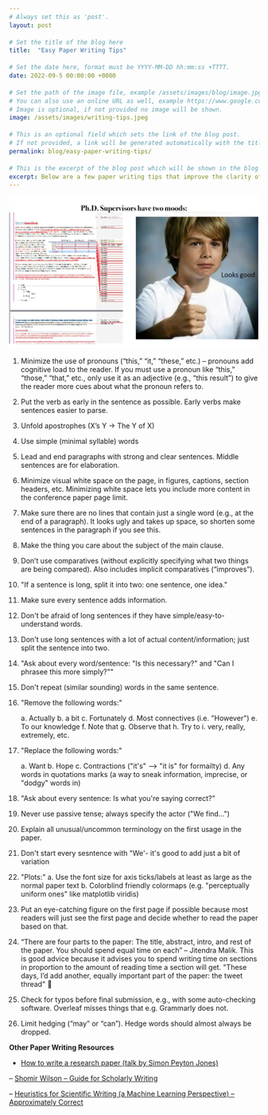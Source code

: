 ```yaml
---
# Always set this as 'post'.
layout: post

# Set the title of the blog here
title:  "Easy Paper Writing Tips"

# Set the date here, format must be YYYY-MM-DD hh:mm:ss +TTTT.
date: 2022-09-5 00:00:00 +0000

# Set the path of the image file, example /assets/images/blog/image.jpg
# You can also use an online URL as well, example https://www.google.com/image.jpg
# Image is optional, if not provided no image will be shown.
image: /assets/images/writing-tips.jpeg

# This is an optional field which sets the link of the blog post.
# If not provided, a link will be generated automatically with the title of the blog post.
permalink: blog/easy-paper-writing-tips/

# This is the excerpt of the blog post which will be shown in the blog listing page.
excerpt: Below are a few paper writing tips that improve the clarity of research papers, while also being fairly easy to implement
---
```


<!-- Add the blog post here in markdown -->

![Easy Paper Writing Tips](/assets/images/writing-tips.jpeg)

1. Minimize the use of pronouns (“this,” “it,” “these,” etc.) – pronouns add cognitive load to the reader. If you must use a pronoun like “this,” “those,” “that,” etc., only use it as an adjective (e.g., “this result”) to give the reader more cues about what the pronoun refers to.
2. Put the verb as early in the sentence as possible. Early verbs make sentences easier to parse.
3. Unfold apostrophes (X’s Y -> The Y of X)
4. Use simple (minimal syllable) words
5. Lead and end paragraphs with strong and clear sentences. Middle sentences are for elaboration.
6. Minimize visual white space on the page, in figures, captions, section headers, etc. Minimizing white space lets you include more content in the conference paper page limit.
7. Make sure there are no lines that contain just a single word (e.g., at the end of a paragraph). It looks ugly and takes up space, so shorten some sentences in the paragraph if you see this.
8. Make the thing you care about the subject of the main clause.
9. Don’t use comparatives (without explicitly specifying what two things are being compared). Also includes implicit comparatives (“improves”).
10. "If a sentence is long, split it into two: one sentence, one idea."
11. Make sure every sentence adds information.
12. Don't be afraid of long sentences if they have simple/easy-to-understand words.
13. Don't use long sentences with a lot of actual content/information; just split the sentence into two. 
14. "Ask about every word/sentence: "Is this necessary?" and "Can I phrasee this more simply?""
15. Don't repeat (similar sounding) words in the same sentence. 
16. "Remove the following words:"

    a. Actually
    b. a bit
    c. Fortunately 
    d. Most connectives (i.e. "However")
    e. To our knowledge
    f. Note that
    g. Observe that
    h. Try to
    i. very, really, extremely, etc.
18. "Replace the following words:"

    a. Want
    b. Hope
    c. Contractions ("it's" --> "it is" for formailty)
    d. Any words in quotations marks (a way to sneak information, imprecise, or "dodgy" words in)
19. "Ask about every sentence: Is what you're saying correct?"
20. Never use passive tense; always specify the actor ("We find...")
21. Explain all unusual/uncommon terminology on the first usage in the paper.
22. Don't start every sesntence with "We'- it's good to add just a bit of variation
23. "Plots:"
    a. Use the font size for axis ticks/labels at least as large as the normal paper text
    b. Colorblind friendly colormaps (e.g. "perceptually uniform ones" like matplotlib viridis)
24. Put an eye-catching figure on the first page if possible because most readers will just see the first page and decide whether to read the paper based on that.
25. “There are four parts to the paper: The title, abstract, intro, and rest of the paper. You should spend equal time on each” – Jitendra Malik. This is good advice because it advises you to spend writing time on sections in proportion to the amount of reading time a section will get. "These days, I’d add another, equally important part of the paper: the tweet thread" 🙂
26. Check for typos before final submission, e.g., with some auto-checking software. Overleaf misses things that e.g. Grammarly does not.
27. Limit hedging (“may” or “can”). Hedge words should almost always be dropped.

**Other Paper Writing Resources**

- [How to write a research paper (talk by Simon Peyton Jones)](https://www.youtube.com/watch?v=uuoZ3becbXU)
  
– [Shomir Wilson – Guide for Scholarly Writing](https://shomir.net/scholarly_writing.html)

– [Heuristics for Scientific Writing (a Machine Learning Perspective) – Approximately Correct](http://approximatelycorrect.com/2018/01/29/heuristics-technical-scientific-writing-machine-learning-perspective/)
